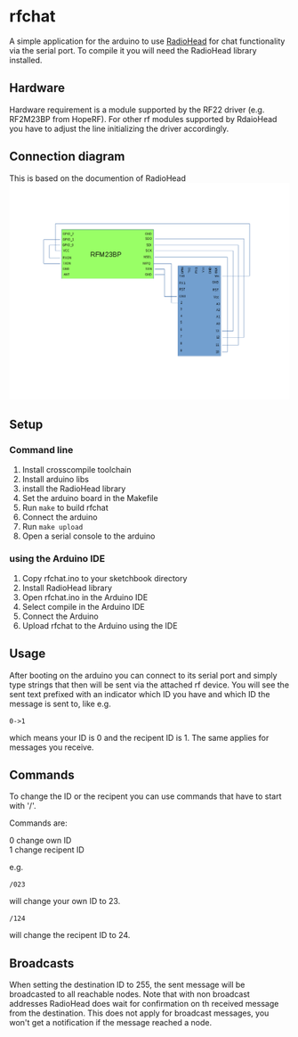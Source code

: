 # rfchat

A simple application for the arduino to use [RadioHead](https://github.com/PaulStoffregen/RadioHead) for chat functionality via the serial port. To compile it you will need the RadioHead library installed.

## Hardware
Hardware requirement is a module supported by the RF22 driver (e.g. RF2M23BP from HopeRF). For other rf modules supported by RdaioHead you have to adjust the line initializing the driver accordingly.

## Connection diagram
This is based on the documention of RadioHead
![arduino connection to RF module](pictures/RFM23BP_connection.png "RFM23BP connection")

## Setup
### Command line
1. Install crosscompile toolchain
2. Install arduino libs
3. install the RadioHead library
4. Set the arduino board in the Makefile
5. Run `make` to build rfchat
6. Connect the arduino
7. Run `make upload`
8. Open a serial console to the arduino

### using the Arduino IDE
1. Copy rfchat.ino to your sketchbook directory
2. Install RadioHead library
3. Open rfchat.ino in the Arduino IDE
4. Select compile in the Arduino IDE
5. Connect the Arduino
6. Upload rfchat to the Arduino using the IDE


## Usage
After booting on the arduino you can connect to its serial port and simply type strings that then will be sent via the attached rf device. You will see the sent text prefixed with an indicator which ID you have and which ID the message is sent to, like e.g.

```
0->1
```

which means your ID is 0 and the recipent ID is 1. 
The same applies for messages you receive.

## Commands
To change the ID or the recipent you can use commands that have to start with '/'.

Commands are:

0 change own ID<br>
1 change recipent ID

e.g.

```
/023
```

will change your own ID to 23.

```
/124
```

will change the recipent ID to 24.

## Broadcasts
When setting the destination ID to 255, the sent message will be broadcasted to all reachable nodes. Note that with non broadcast addresses RadioHead does wait for confirmation on th received message from the destination. This does not apply for broadcast messages, you won't get a notification if the message reached a node.
